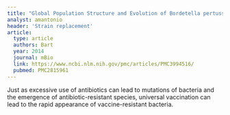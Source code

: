 ```yaml
---
title: "Global Population Structure and Evolution of Bordetella pertussis and Their Relationship with Vaccination"
analyst: amantonio
header: 'Strain replacement'
article:
  type: article
  authors: Bart
  year: 2014
  journal: mBio
  link: https://www.ncbi.nlm.nih.gov/pmc/articles/PMC3994516/
  pubmed: PMC2815961
---
```


Just as excessive use of antibiotics can lead to mutations of bacteria and the emergence of antibiotic-resistant species, universal vaccination can lead to the rapid appearance of vaccine-resistant bacteria.
